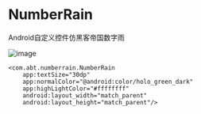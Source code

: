 # NumberRain
Android自定义控件仿黑客帝国数字雨

![image](https://github.com/skateboard1991/NumberRain/blob/master/show.gif)


    <com.abt.numberrain.NumberRain
        app:textSize="30dp"
        app:normalColor="@android:color/holo_green_dark"
        app:highLightColor="#ffffffff"
        android:layout_width="match_parent"
        android:layout_height="match_parent"/>
